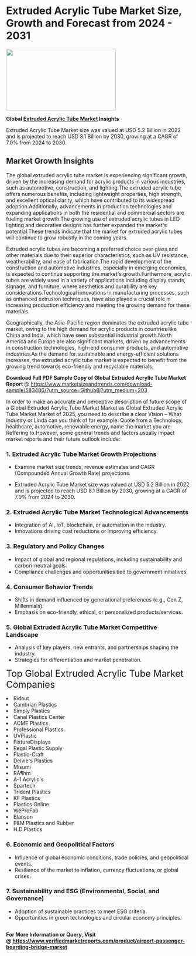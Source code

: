 <H1>Extruded Acrylic Tube Market Size, Growth and Forecast from 2024 - 2031</H1><img class="aligncenter size-medium wp-image-584254" src="https://thirdeyenews.in/wp-content/uploads/2024/09/Global-Market-Research-300x168.jpeg" alt="" width="300" height="168" /><p><strong>Global&nbsp;<a href="https://www.marketsizeandtrends.com/download-sample/583486/?utm_source=Github8j?utm_medium=203">Extruded Acrylic Tube Market</a> Insights</strong></p><p>Extruded Acrylic Tube Market size was valued at USD 5.2 Billion in 2022 and is projected to reach USD 8.1 Billion by 2030, growing at a CAGR of 7.0% from 2024 to 2030.</p><p><h2>Market Growth Insights</h2> <p>The global extruded acrylic tube market is experiencing significant growth, driven by the increasing demand for acrylic products in various industries, such as automotive, construction, and lighting.The extruded acrylic tube offers numerous benefits, including lightweight properties, high strength, and excellent optical clarity, which have contributed to its widespread adoption.Additionally, advancements in production technologies and expanding applications in both the residential and commercial sectors are fueling market growth.The growing use of extruded acrylic tubes in LED lighting and decorative designs has further expanded the market's potential.These trends indicate that the market for extruded acrylic tubes will continue to grow robustly in the coming years.</p> <p>Extruded acrylic tubes are becoming a preferred choice over glass and other materials due to their superior characteristics, such as UV resistance, weatherability, and ease of fabrication.The rapid development of the construction and automotive industries, especially in emerging economies, is expected to continue supporting the market's growth.Furthermore, acrylic tubes are widely used in a variety of applications including display stands, signage, and furniture, where aesthetics and durability are key considerations.Technological innovations in manufacturing processes, such as enhanced extrusion techniques, have also played a crucial role in increasing production efficiency and meeting the growing demand for these materials.</p> <p>Geographically, the Asia-Pacific region dominates the extruded acrylic tube market, owing to the high demand for acrylic products in countries like China and India, which have seen substantial industrial growth.North America and Europe are also significant markets, driven by advancements in construction technologies, high-end consumer products, and automotive industries.As the demand for sustainable and energy-efficient solutions increases, the extruded acrylic tube market is expected to benefit from the growing trend towards eco-friendly and recyclable materials.</p> <p><span class=""><strong>Download Full PDF Sample Copy of Global Extruded Acrylic Tube Market Report</strong> @ <a href="https://www.marketsizeandtrends.com/download-sample/583486/?utm_source=Github8j?utm_medium=203" target="_blank">https://www.marketsizeandtrends.com/download-sample/583486/?utm_source=Github8j?utm_medium=203</a></span></p><p>In order to make an accurate and perceptive description of future scope of a Global&nbsp;Extruded Acrylic Tube Market Market as Global&nbsp;Extruded Acrylic Tube Market Market of 2025, you need to describe a clear Vision &ndash; What Industry or Linda can you think of for example: Quote from a Technology, healthcare, automotive, renewable energy, name the market you are Reffering to.However, some general trends and factors usually impact market reports and their future outlook include:</p><h3>1.&nbsp;<strong>Extruded Acrylic Tube Market Growth Projections</strong></h3><ul><li>Examine market size trends, revenue estimates and CAGR (Compounded Annual Growth Rate) projections.</li><li><p>Extruded Acrylic Tube Market size was valued at USD 5.2 Billion in 2022 and is projected to reach USD 8.1 Billion by 2030, growing at a CAGR of 7.0% from 2024 to 2030.</p></li></ul><h3>2.&nbsp;<strong>Extruded Acrylic Tube Market Technological Advancements</strong></h3><ul><li>Integration of AI, IoT, blockchain, or automation in the industry.</li><li>Innovations driving cost reductions or improving efficiency.</li></ul><h3>3.&nbsp;<strong>Regulatory and Policy Changes</strong></h3><ul><li>Impact of global and regional regulations, including sustainability and carbon-neutral goals.</li><li>Compliance challenges and opportunities tied to government initiatives.</li></ul><h3>4.&nbsp;<strong>Consumer Behavior Trends</strong></h3><ul><li>Shifts in demand influenced by generational preferences (e.g., Gen Z, Millennials).</li><li>Emphasis on eco-friendly, ethical, or personalized products/services.</li></ul><h3>5.&nbsp;<strong>Global Extruded Acrylic Tube Market Competitive Landscape</strong></h3><ul><li>Analysis of key players, new entrants, and partnerships shaping the industry.</li><li>Strategies for differentiation and market penetration.</li></ul><p data-pm-slice="1 1 []"><span style="color: inherit; font-family: inherit; font-size: 25px;">Top Global Extruded Acrylic Tube Market Companies</span></p><div class="" data-test-id=""><p><li>Ridout</li><li> Cambrian Plastics</li><li> Simply Plastics</li><li> Canal Plastics Center</li><li> ACME Plastics</li><li> Professional Plastics</li><li> UVPlastic</li><li> FixtureDisplays</li><li> Regal Plastic Supply</li><li> Plastic-Craft</li><li> Delvie's Plastics</li><li> Misumi</li><li> RÃ¶hm</li><li> A-1 Acrylic's</li><li> Spartech</li><li> Trident Plastics</li><li> KF Plastics</li><li> Plastics Online</li><li> WeProFab</li><li> Blanson</li><li> P&M Plastics and Rubber</li><li> H.D.Plastics</li></p></div><h3>6.&nbsp;<strong>Economic and Geopolitical Factors</strong></h3><ul><li>Influence of global economic conditions, trade policies, and geopolitical events.</li><li>Resilience of the market to inflation, currency fluctuations, or global crises.</li></ul><h3>7.&nbsp;<strong>Sustainability and ESG (Environmental, Social, and Governance)</strong></h3><ul><li>Adoption of sustainable practices to meet ESG criteria.</li><li>Opportunities in green technologies and circular economy principles.</li></ul><h2><strong style="font-size: 14px;">For More Information or Query, Visit @&nbsp;</strong><a style="background-color: #ffffff; font-size: 14px;" href="https://www.marketsizeandtrends.com/report/extruded-acrylic-tube-market/" target="_blank">https://www.verifiedmarketreports.com/product/airport-passenger-boarding-bridge-market</a></h2>